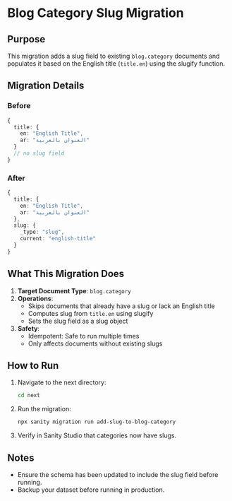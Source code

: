 # Blog Category Slug Migration

## Purpose

This migration adds a slug field to existing `blog.category` documents and populates it based on the English title (`title.en`) using the slugify function.

## Migration Details

### Before

```typescript
{
  title: {
    en: "English Title",
    ar: "العنوان بالعربية"
  }
  // no slug field
}
```

### After

```typescript
{
  title: {
    en: "English Title",
    ar: "العنوان بالعربية"
  },
  slug: {
    _type: "slug",
    current: "english-title"
  }
}
```

## What This Migration Does

1. **Target Document Type**: `blog.category`
2. **Operations**:
   - Skips documents that already have a slug or lack an English title
   - Computes slug from `title.en` using slugify
   - Sets the slug field as a slug object
3. **Safety**:
   - Idempotent: Safe to run multiple times
   - Only affects documents without existing slugs

## How to Run

1. Navigate to the next directory:
   ```bash
   cd next
   ```
2. Run the migration:
   ```bash
   npx sanity migration run add-slug-to-blog-category
   ```
3. Verify in Sanity Studio that categories now have slugs.

## Notes

- Ensure the schema has been updated to include the slug field before running.
- Backup your dataset before running in production.
